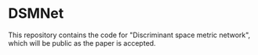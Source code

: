 # DSMNet
This repository contains the code for "Discriminant space metric network", which will be public as the paper is accepted.
